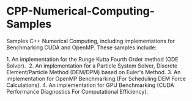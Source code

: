 # CPP-Numerical-Computing-Samples

Samples C++ Numerical Computing, including implementations for Benchmarking CUDA and OpenMP. These samples include:  

1. An implementation for the Runge Kutta Fourth Order method (ODE Solver). 
2. An implementation for a Particle System Solver, Discrete Element/Particle Method (DEM/DPM) based on Euler's Method.
3. An implementation for OpenMP Benchmarking (For Scheduling DEM Force Calculations).
4. An implementation for GPU Benchmarking (CUDA Performance Diagnostics For Computational Efficiency). 
